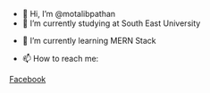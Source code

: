 - 👋 Hi, I’m @motalibpathan
- 🔭 I’m currently studying at South East University
<!--- - 👀 I’m interested in ... --->
- 🌱 I’m currently learning MERN Stack
<!--- - 💞️ I’m looking to collaborate on ... --->
- 📫 How to reach me:

<a href="http://facebook.com"> Facebook </a>

<!---
motalibpathan/motalibpathan is a ✨ special ✨ repository because its `README.md` (this file) appears on your GitHub profile.
You can click the Preview link to take a look at your changes.
https://github.com/FahimMuntashir
--->
